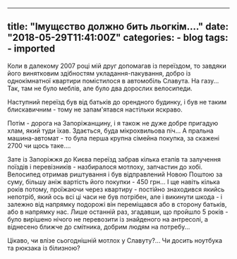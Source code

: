 
---
title: "Імущєство должно бить льогкім...."
date: "2018-05-29T11:41:00Z"
categories:
    - blog
tags:
    - imported
---


Коли в далекому 2007 році мій друг допомагав із переїздом, то завдяки його винятковим здібностям укладання\-пакування, добро із однокімнатної квартири помістилося в автомобіль Славута. На газу... Так, там не було меблів, але було два дорослих велосипеди.

Наступний переїзд був від батьків до орендного будинку, і був не таким блискавичним \- тому не запам'ятався настільки яскраво.

Потім \- дорога на Запоріжанщину, і я також не дуже добре пригадую хлам, який туди їхав. Здається, буда мікрохвильова піч... А пральна машина\-автомат \- то була перша крупна сімейна покупка, за скажені 2700 чи щось таке....

Зате із Запоріжжя до Києва переїзд забрав кілька етапів та залучення поїздів і перевізників \- назбиралося мотлоху, запчастин до хобі. Велосипед отримав риштування і був відправлений Новою Поштою за суму, більшу аніж вартість його покупки \- 450 грн... І ще навіть кілька років потому, проїжаючи через квартиру \- постійно знаходився якийсь непотріб, який ось всі ці часи не був потрібен, але і викинути шкода \- і залежно від напрямку подорожі він переміщався або в сторону батьків, або в напрямку нас. Лише останній раз, згадавши, що пройшло 5 років \- було вирішено нічого не перевозити із знайденого на антресолі, а віднесено ближче до смітника, добрим людям на потребу...

Цікаво, чи влізе сьогоднішній мотлох у Славуту?... Чи досить ноутбука та рюкзака із білизною?

